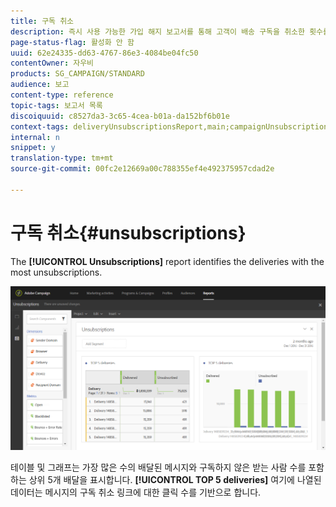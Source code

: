 ```yaml
---
title: 구독 취소
description: 즉시 사용 가능한 가입 해지 보고서를 통해 고객이 배송 구독을 취소한 횟수를 확인할 수 있습니다.
page-status-flag: 활성화 안 함
uuid: 62e24335-dd63-4767-86e3-4084be04fc50
contentOwner: 자우비
products: SG_CAMPAIGN/STANDARD
audience: 보고
content-type: reference
topic-tags: 보고서 목록
discoiquuid: c8527da3-3c65-4cea-b01a-da152bf6b01e
context-tags: deliveryUnsubscriptionsReport,main;campaignUnsubscriptionsReport,main;programUnsubscriptionsReport,main
internal: n
snippet: y
translation-type: tm+mt
source-git-commit: 00fc2e12669a00c788355ef4e492375957cdad2e

---
```



# 구독 취소{#unsubscriptions}

The **[!UICONTROL Unsubscriptions]** report identifies the deliveries with the most unsubscriptions.

![](assets/delivery_reports_unsub.png)

테이블 및 그래프는 가장 많은 수의 배달된 메시지와 구독하지 않은 받는 사람 수를 포함하는 상위 5개 배달을 표시합니다. **[!UICONTROL TOP 5 deliveries]** 여기에 나열된 데이터는 메시지의 구독 취소 링크에 대한 클릭 수를 기반으로 합니다.
